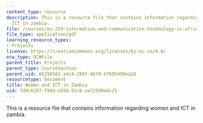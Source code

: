 ```yaml
---
content_type: resource
description: This is a resource file that contains information regarding women and
  ICT in zambia.
file: /courses/es-259-information-and-communication-technology-in-africa-spring-2006/fd8c6287799de55691c0ea72599e6c21_MITES_259S06_maltes_3.pdf
file_type: application/pdf
learning_resource_types:
- Projects
license: https://creativecommons.org/licenses/by-nc-sa/4.0/
ocw_type: OCWFile
parent_title: Projects
parent_type: CourseSection
parent_uid: 86256561-adc4-288f-9670-67695450ea28
resourcetype: Document
title: Women and ICT in Zambia
uid: fd8c6287-799d-e556-91c0-ea72599e6c21
---
```

This is a resource file that contains information regarding women and ICT in zambia.